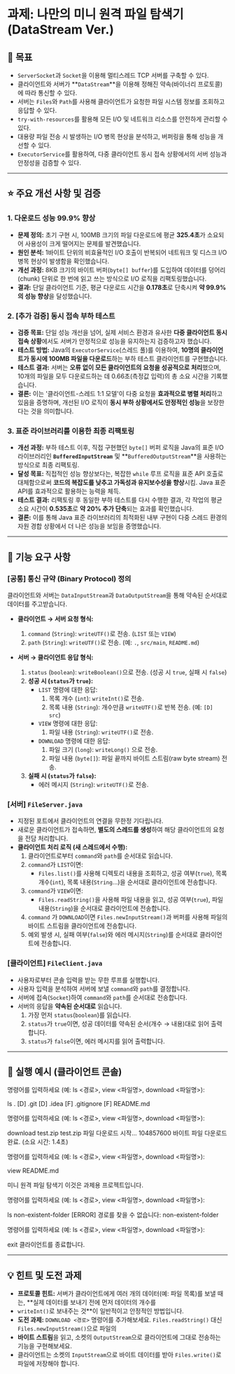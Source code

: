 # 과제: 나만의 미니 원격 파일 탐색기 (DataStream Ver.)

## 🎯 목표

-   `ServerSocket`과 `Socket`을 이용해 멀티스레드 TCP 서버를 구축할 수 있다.
-   클라이언트와 서버가 **`DataStream`**을 이용해 정해진 약속(바이너리 프로토콜)에 따라 통신할 수 있다.
-   서버는 `Files`와 `Path`를 사용해 클라이언트가 요청한 파일 시스템 정보를 조회하고 응답할 수 있다.
-   `try-with-resources`를 활용해 모든 I/O 및 네트워크 리소스를 안전하게 관리할 수 있다.
-    대용량 파일 전송 시 발생하는 I/O 병목 현상을 분석하고, 버퍼링을 통해 성능을 개선할 수 있다. 
-   `ExecutorService`를 활용하여, 다중 클라이언트 동시 접속 상황에서의 서버 성능과 안정성을 검증할 수 있다.

---

## ⭐ 주요 개선 사항 및 검증

### 1. 다운로드 성능 99.9% 향상

-   **문제 정의:** 초기 구현 시, 100MB 크기의 파일 다운로드에 평균 **325.4초**가 소요되어 사용성이 크게 떨어지는 문제를 발견했습니다.
-   **원인 분석:** 1바이트 단위의 비효율적인 I/O 호출이 반복되어 네트워크 및 디스크 I/O 병목 현상이 발생함을 확인했습니다.
-   **개선 과정:** 8KB 크기의 바이트 버퍼(`byte[] buffer`)를 도입하여 데이터를 덩어리(chunk) 단위로 한 번에 읽고 쓰는 방식으로 I/O 로직을 리팩토링했습니다.
-   **결과:** 단일 클라이언트 기준, 평균 다운로드 시간을 **0.178초**로 단축시켜 **약 99.9%의 성능 향상**을 달성했습니다.

### 2. **[추가 검증]** 동시 접속 부하 테스트

-   **검증 목표:** 단일 성능 개선을 넘어, 실제 서비스 환경과 유사한 **다중 클라이언트 동시 접속 상황**에서도 서버가 안정적으로 성능을 유지하는지 검증하고자 했습니다.
-   **테스트 방법:** Java의 `ExecutorService`(스레드 풀)를 이용하여, **10명의 클라이언트가 동시에 100MB 파일을 다운로드**하는 부하 테스트 클라이언트를 구현했습니다.
-   **테스트 결과:** 서버는 **오류 없이 모든 클라이언트의 요청을 성공적으로 처리**했으며, 10개의 파일을 모두 다운로드하는 데 0.66초(측정값 입력)의 총 소요 시간을 기록했습니다.
-   **결론:** 이는 '클라이언트-스레드 1:1 모델'이 다중 요청을 **효과적으로 병렬 처리**하고 있음을 증명하며, 개선된 I/O 로직이 **동시 부하 상황에서도 안정적인 성능**을 보장한다는 것을 의미합니다.

### 3. 표준 라이브러리를 이용한 최종 리팩토링

-   **개선 과정:** 부하 테스트 이후, 직접 구현했던 `byte[]` 버퍼 로직을 Java의 표준 I/O 라이브러리인 **`BufferedInputStream`** 및 **`BufferedOutputStream`**을 사용하는 방식으로 최종 리팩토링.
-   **달성 목표:** 직접적인 성능 향상보다는, 복잡한 `while` 루프 로직을 표준 API 호출로 대체함으로써 **코드의 복잡도를 낮추고 가독성과 유지보수성을 향상**시킴. Java 표준 API를 효과적으로 활용하는 능력을 체득. 
-   **테스트 결과:** 리팩토링 후 동일한 부하 테스트를 다시 수행한 결과, 각 작업의 평균 소요 시간이 **0.535초**로 **약 20% 추가 단축**되는 효과를 확인했습니다.
-   **결론:** 이를 통해 Java 표준 라이브러리의 최적화된 내부 구현이 다중 스레드 환경의 자원 경합 상황에서 더 나은 성능을 보임을 증명했습니다.
---

## 📝 기능 요구 사항

### [공통] 통신 규약 (Binary Protocol) 정의

클라이언트와 서버는 `DataInputStream`과 `DataOutputStream`을 통해 약속된 순서대로 데이터를 주고받습니다.

-   **클라이언트 → 서버 요청 형식:**
    1.  `command` (`String`): `writeUTF()`로 전송. (`LIST` 또는 `VIEW`)
    2.  `path` (`String`): `writeUTF()`로 전송. (예: `.`, `src/main`, `README.md`)

-   **서버 → 클라이언트 응답 형식:**
    1.  `status` (`boolean`): `writeBoolean()`으로 전송. (성공 시 `true`, 실패 시 `false`)
    2.  **성공 시 (`status`가 `true`):**
        -   `LIST` 명령에 대한 응답:
            1.  목록 개수 (`int`): `writeInt()`로 전송.
            2.  목록 내용 (`String`): 개수만큼 `writeUTF()`로 반복 전송. (예: `[D] src`)
        -   `VIEW` 명령에 대한 응답:
            1.  파일 내용 (`String`): `writeUTF()`로 전송.
        -   `DOWNLOAD` 명령에 대한 응답:
            1. 파일 크기 (`long`): `writeLong()` 으로 전송.
            2. 파일 내용 (`byte[]`): 파일 끝까지 바이트 스트림(raw byte stream) 전송.
    3.  **실패 시 (`status`가 `false`):**
        -   에러 메시지 (`String`): `writeUTF()`로 전송.

### [서버] `FileServer.java`

-   지정된 포트에서 클라이언트의 연결을 무한정 기다립니다.
-   새로운 클라이언트가 접속하면, **별도의 스레드를 생성**하여 해당 클라이언트의 요청을 전담 처리합니다.
-   **클라이언트 처리 로직 (새 스레드에서 수행):**
    1.  클라이언트로부터 `command`와 `path`를 순서대로 읽습니다.
    2.  `command`가 `LIST`이면:
        -   `Files.list()`를 사용해 디렉토리 내용을 조회하고, 성공 여부(`true`), 목록 개수(`int`), 목록 내용(`String`...)을 순서대로 클라이언트에 전송합니다.
    3.  `command`가 `VIEW`이면:
        -   `Files.readString()`을 사용해 파일 내용을 읽고, 성공 여부(`true`), 파일 내용(`String`)을 순서대로 클라이언트에 전송합니다.
    4.  `command` 가 `DOWNLOAD`이면 `Files.newInputStream()`과 버퍼를 사용해 파일의 바이트 스트림을 클라이언트에 전송합니다.
    5.  예외 발생 시, 실패 여부(`false`)와 에러 메시지(`String`)를 순서대로 클라이언트에 전송합니다.

### [클라이언트] `FileClient.java`

-   사용자로부터 콘솔 입력을 받는 무한 루프를 실행합니다.
-   사용자 입력을 분석하여 서버에 보낼 `command`와 `path`를 결정합니다.
-   서버에 접속(`Socket`)하여 `command`와 `path`를 순서대로 전송합니다.
-   서버의 응답을 **약속된 순서대로** 읽습니다.
    1.  가장 먼저 `status`(`boolean`)를 읽습니다.
    2.  `status`가 `true`이면, 성공 데이터를 약속된 순서(개수 → 내용)대로 읽어 출력합니다.
    3.  `status`가 `false`이면, 에러 메시지를 읽어 출력합니다.

---

## 🚀 실행 예시 (클라이언트 콘솔)

명령어를 입력하세요 (예: ls <경로>, view <파일명>, download <파일명>):

ls .
[D] .git
[D] .idea
[F] .gitignore
[F] README.md

명령어를 입력하세요 (예: ls <경로>, view <파일명>, download <파일명>):

download test.zip
test.zip 파일 다운로드 시작...
104857600 바이트 파일 다운로드 완료. (소요 시간: 1.4초)

명령어를 입력하세요 (예: ls <경로>, view <파일명>, download <파일명>):

view README.md

미니 원격 파일 탐색기
이것은 과제용 프로젝트입니다.

명령어를 입력하세요 (예: ls <경로>, view <파일명>, download <파일명>):

ls non-existent-folder
[ERROR] 경로를 찾을 수 없습니다: non-existent-folder

명령어를 입력하세요 (예: ls <경로>, view <파일명>, download <파일명>):

exit
클라이언트를 종료합니다.

---

## 💡 힌트 및 도전 과제

-   **프로토콜 힌트:** 서버가 클라이언트에게 여러 개의 데이터(예: 파일 목록)를 보낼 때는, **실제 데이터를 보내기 전에 먼저 데이터의 개수를
- `writeInt()`로 보내주는 것**이 일반적이고 안정적인 방법입니다.
-   **도전 과제:** `DOWNLOAD <경로>` 명령어를 추가해보세요. `Files.readString()` 대신 `Files.newInputStream()`으로 파일의
- **바이트 스트림**을 읽고, 소켓의 `OutputStream`으로 클라이언트에 그대로 전송하는 기능을 구현해보세요. 
- 클라이언트는 소켓의 `InputStream`으로 바이트 데이터를 받아 `Files.write()`로 파일에 저장해야 합니다.
